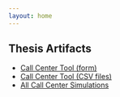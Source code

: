 ```yaml
---
layout: home
---
```


## Thesis Artifacts

* [Call Center Tool (form)](https://colab.research.google.com/drive/1ZU49PM_xE6qSAD61yBgAfp0-dGGshtnD)
* [Call Center Tool (CSV files)](https://colab.research.google.com/drive/1vsCdMadvl0HQmLdOpCm3pwZtHc3T5gG4)
* [All Call Center Simulations](https://drive.google.com/drive/u/2/folders/1QVGzsxhK5Ij86CqWeCak6NTun8ZPDxDY)
